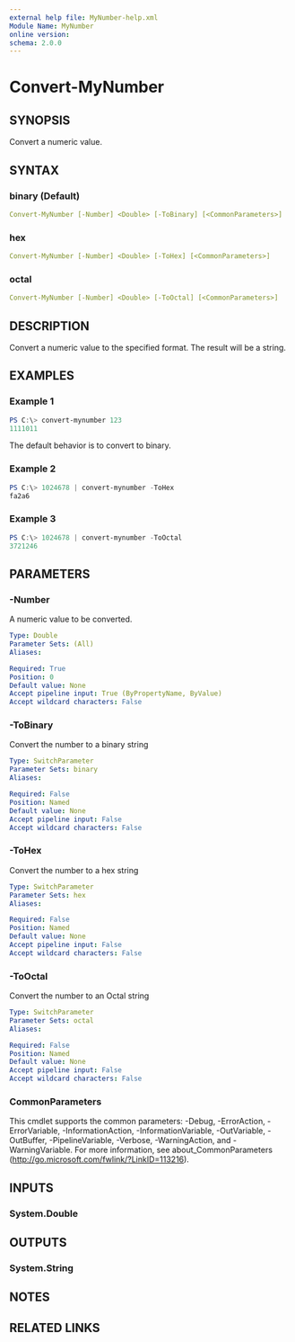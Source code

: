 ```yaml
---
external help file: MyNumber-help.xml
Module Name: MyNumber
online version: 
schema: 2.0.0
---
```


# Convert-MyNumber

## SYNOPSIS

Convert a numeric value.

## SYNTAX

### binary (Default)

```yaml
Convert-MyNumber [-Number] <Double> [-ToBinary] [<CommonParameters>]
```

### hex

```yaml
Convert-MyNumber [-Number] <Double> [-ToHex] [<CommonParameters>]
```

### octal

```yaml
Convert-MyNumber [-Number] <Double> [-ToOctal] [<CommonParameters>]
```

## DESCRIPTION

Convert a numeric value to the specified format. The result will be a string.

## EXAMPLES

### Example 1

```powershell
PS C:\> convert-mynumber 123
1111011
```

The default behavior is to convert to binary.

### Example 2

```powershell
PS C:\> 1024678 | convert-mynumber -ToHex
fa2a6
```

### Example 3

```powershell
PS C:\> 1024678 | convert-mynumber -ToOctal
3721246

```

## PARAMETERS

### -Number

A numeric value to be converted.

```yaml
Type: Double
Parameter Sets: (All)
Aliases: 

Required: True
Position: 0
Default value: None
Accept pipeline input: True (ByPropertyName, ByValue)
Accept wildcard characters: False
```

### -ToBinary

Convert the number to a binary string

```yaml
Type: SwitchParameter
Parameter Sets: binary
Aliases: 

Required: False
Position: Named
Default value: None
Accept pipeline input: False
Accept wildcard characters: False
```

### -ToHex
Convert the number to a hex string

```yaml
Type: SwitchParameter
Parameter Sets: hex
Aliases: 

Required: False
Position: Named
Default value: None
Accept pipeline input: False
Accept wildcard characters: False
```

### -ToOctal

Convert the number to an Octal string

```yaml
Type: SwitchParameter
Parameter Sets: octal
Aliases: 

Required: False
Position: Named
Default value: None
Accept pipeline input: False
Accept wildcard characters: False
```

### CommonParameters
This cmdlet supports the common parameters: -Debug, -ErrorAction, -ErrorVariable, -InformationAction, -InformationVariable, -OutVariable, -OutBuffer, -PipelineVariable, -Verbose, -WarningAction, and -WarningVariable. For more information, see about_CommonParameters (http://go.microsoft.com/fwlink/?LinkID=113216).

## INPUTS

### System.Double

## OUTPUTS

### System.String

## NOTES

## RELATED LINKS

